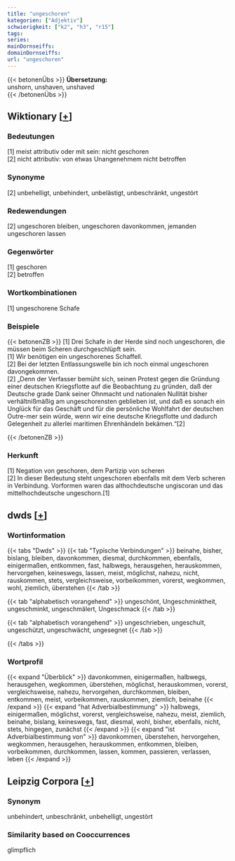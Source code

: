 ```yaml
---
title: "ungeschoren"
kategorien: ["Adjektiv"]
schwierigkeit: ["k2", "h3", "r15"]
tags:
series:
mainDornseiffs:
domainDornseiffs:
url: "ungeschoren"
---
```


{{< betonenÜbs >}}
**Übersetzung:**  
unshorn, unshaven, unshaved  
{{< /betonenÜbs >}}

## Wiktionary [[+](https://de.wiktionary.org/wiki/ungeschoren)]

### Bedeutungen
[1] meist attributiv oder mit sein: nicht geschoren  
[2] nicht attributiv: von etwas Unangenehmem nicht betroffen  

### Synonyme
[2] unbehelligt, unbehindert, unbelästigt, unbeschränkt, ungestört  

### Redewendungen
[2] ungeschoren bleiben, ungeschoren davonkommen, jemanden ungeschoren lassen  

### Gegenwörter
[1] geschoren  
[2] betroffen  

### Wortkombinationen
[1] ungeschorene Schafe  

### Beispiele
{{< betonenZB >}}
[1] Drei Schafe in der Herde sind noch ungeschoren, die müssen beim Scheren durchgeschlüpft sein.  
[1] Wir benötigen ein ungeschorenes Schaffell.  
[2] Bei der letzten Entlassungswelle bin ich noch einmal ungeschoren davongekommen.  
[2] „Denn der Verfasser bemüht sich, seinen Protest gegen die Gründung einer deutschen Kriegsflotte auf die Beobachtung zu gründen, daß der Deutsche grade Dank seiner Ohnmacht und nationalen Nullität bisher verhältnißmäßig am ungeschorensten geblieben ist, und daß es sonach ein Unglück für das Geschäft und für die persönliche Wohlfahrt der deutschen Outre-mer sein würde, wenn wir eine deutsche Kriegsflotte und dadurch Gelegenheit zu allerlei maritimen Ehrenhändeln bekämen.“[2]  

{{< /betonenZB >}}
### Herkunft
[1] Negation von geschoren, dem Partizip von scheren  
[2] In dieser Bedeutung steht ungeschoren ebenfalls mit dem Verb scheren in Verbindung. Vorformen waren das althochdeutsche ungiscoran und das mittelhochdeutsche ungeschorn.[1]  



## dwds [[+](https://www.dwds.de/wb/ungeschoren)]

### Wortinformation
{{< tabs "Dwds" >}}
{{< tab "Typische Verbindungen" >}}
beinahe, bisher, bislang, bleiben, davonkommen, diesmal, durchkommen, ebenfalls, einigermaßen, entkommen, fast, halbwegs, herausgehen, herauskommen, hervorgehen, keineswegs, lassen, meist, möglichst, nahezu, nicht, rauskommen, stets, vergleichsweise, vorbeikommen, vorerst, wegkommen, wohl, ziemlich, überstehen
{{< /tab >}}

{{< tab "alphabetisch vorangehend" >}}
ungeschönt, Ungeschminktheit, ungeschminkt, ungeschmälert, Ungeschmack
{{< /tab >}}

{{< tab "alphabetisch vorangehend" >}}
ungeschrieben, ungeschult, ungeschützt, ungeschwächt, ungesegnet
{{< /tab >}}

{{< /tabs >}}

### Wortprofil
{{< expand "Überblick" >}} davonkommen, einigermaßen, halbwegs, herausgehen, wegkommen, überstehen, möglichst, herauskommen, vorerst, vergleichsweise, nahezu, hervorgehen, durchkommen, bleiben, entkommen, meist, vorbeikommen, rauskommen, ziemlich, beinahe {{< /expand >}}
{{< expand "hat Adverbialbestimmung" >}} halbwegs, einigermaßen, möglichst, vorerst, vergleichsweise, nahezu, meist, ziemlich, beinahe, bislang, keineswegs, fast, diesmal, wohl, bisher, ebenfalls, nicht, stets, hingegen, zunächst {{< /expand >}}
{{< expand "ist Adverbialbestimmung von" >}} davonkommen, überstehen, hervorgehen, wegkommen, herausgehen, herauskommen, entkommen, bleiben, vorbeikommen, durchkommen, lassen, kommen, passieren, verlassen, leben {{< /expand >}}

## Leipzig Corpora [[+](https://corpora.uni-leipzig.de/en/res?word=ungeschoren&corpusId=deu_newscrawl-public_2018)]


### Synonym
unbehindert, unbeschränkt, unbehelligt, ungestört


### Similarity based on Cooccurrences
glimpflich

